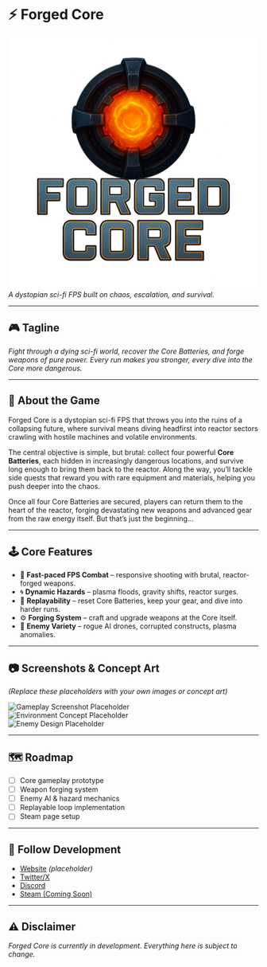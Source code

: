 # ⚡ Forged Core

![Forged Core Logo](images/FCLogoT.png)  
*A dystopian sci-fi FPS built on chaos, escalation, and survival.*

---

## 🎮 Tagline
*Fight through a dying sci-fi world, recover the Core Batteries, and forge weapons of pure power. Every run makes you stronger, every dive into the Core more dangerous.*

---

## 📖 About the Game
Forged Core is a dystopian sci-fi FPS that throws you into the ruins of a collapsing future, where survival means diving headfirst into reactor sectors crawling with hostile machines and volatile environments.  

The central objective is simple, but brutal: collect four powerful **Core Batteries**, each hidden in increasingly dangerous locations, and survive long enough to bring them back to the reactor. Along the way, you’ll tackle side quests that reward you with rare equipment and materials, helping you push deeper into the chaos.  

Once all four Core Batteries are secured, players can return them to the heart of the reactor, forging devastating new weapons and advanced gear from the raw energy itself. But that’s just the beginning…  

---

## 🕹️ Core Features
- 🔫 **Fast-paced FPS Combat** – responsive shooting with brutal, reactor-forged weapons.  
- 🌀 **Dynamic Hazards** – plasma floods, gravity shifts, reactor surges.  
- 🦾 **Replayability** – reset Core Batteries, keep your gear, and dive into harder runs.  
- ⚙️ **Forging System** – craft and upgrade weapons at the Core itself.  
- 🤖 **Enemy Variety** – rogue AI drones, corrupted constructs, plasma anomalies.  

---

## 📷 Screenshots & Concept Art
*(Replace these placeholders with your own images or concept art)*  

![Gameplay Screenshot Placeholder](images/screenshot1.png)  
![Environment Concept Placeholder](images/screenshot2.png)  
![Enemy Design Placeholder](images/screenshot3.png)  

---

## 🗺️ Roadmap
- [ ] Core gameplay prototype  
- [ ] Weapon forging system  
- [ ] Enemy AI & hazard mechanics  
- [ ] Replayable loop implementation  
- [ ] Steam page setup  

---

## 🚀 Follow Development
- [Website](https://eminencenetworkofficial.com/studio/forgedcore) *(placeholder)*  
- [Twitter/X](https://twitter.com/@official42865)  
- [Discord](https://discord.gg/rqKPQp485F)  
- [Steam (Coming Soon)](https://store.steampowered.com/)  

---

## ⚠️ Disclaimer
*Forged Core is currently in development. Everything here is subject to change.*  
